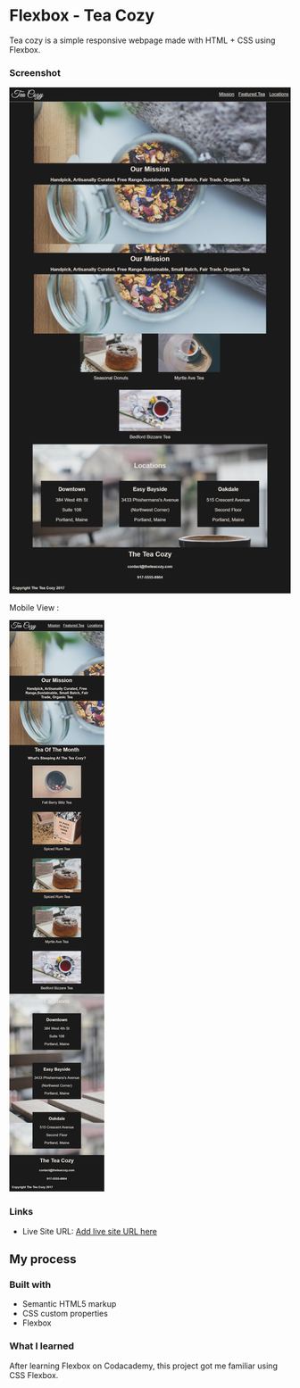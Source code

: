 # Flexbox - Tea Cozy 

Tea cozy is a simple responsive webpage made with HTML + CSS using Flexbox.




### Screenshot


![](./FireShot%20Capture%20001%20-%20Tea%20Cozy%20-%20.png)

Mobile View :

![](./FireShot%20Capture%20002%20-%20Tea%20Cozy%20-mobile.png)

### Links

- Live Site URL: [Add live site URL here](https://aymenfisher.github.io/teacozy)

## My process

### Built with

- Semantic HTML5 markup
- CSS custom properties
- Flexbox


### What I learned

After learning Flexbox on Codacademy, this project got me familiar using CSS Flexbox.

